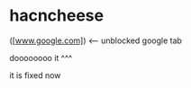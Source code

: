 # hacncheese

([www.google.com]) <-- unblocked google tab

doooooooo it ^^^

it is fixed now




































































































































